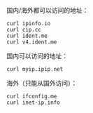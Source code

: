 国内/海外都可以访问的地址：

```shell
curl ipinfo.io
curl cip.cc
curl ident.me
curl v4.ident.me
```
国内可以访问的地址：

```shell
curl myip.ipip.net
```

海外（只能从国外访问）：

```shell
curl ifconfig.me
curl inet-ip.info
```
